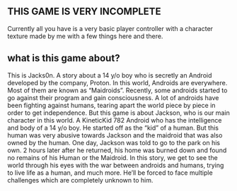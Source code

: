 ## THIS GAME IS VERY INCOMPLETE
Currently all you have is a very basic player controller with a character texture made by me with a few things here and there.

## what is this game about?
This is Jacks0n. A story about a 14 y/o boy who is secretly an Android developed by the company, Proton. In this world, Androids are everywhere. Most of them are known as “Maidroids”. Recently, some androids started to go against their program and gain consciousness. A lot of androids have been fighting against humans, tearing apart the world piece by piece in order to get independence. 
But this game is about Jackson, who is our main character in this world. A KineticKid 782 Android who has the intelligence and body of a 14 y/o boy. He started off as the “kid” of a human. But this human was very abusive towards Jackson and the maidroid that was also owned by the human. One day, Jackson was told to go to the park on his own. 2 hours later after he returned, his home was burned down and found no remains of his Human or the Maidroid. 
In this story, we get to see the world through his eyes with the war between androids and humans, trying to live life as a human, and much more. He’ll be forced to face multiple challenges which are completely unknown to him.

